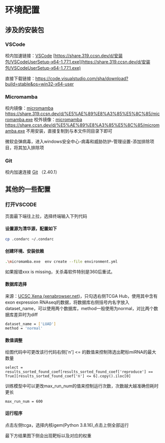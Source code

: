 # 环境配置

## 涉及的安装包

### VSCode

校内加速链接：[VSCode](https://share.319.ccsn.dev/d/安装包/VSCodeUserSetup-x64-1.77.1.exe) [https://share.319.ccsn.dev/d/安装包/VSCodeUserSetup-x64-1.77.1.exe](https://share.319.ccsn.dev/d/安装包/VSCodeUserSetup-x64-1.77.1.exe)

直接下载链接：<https://code.visualstudio.com/sha/download?build=stable&os=win32-x64-user>

### Micromamba

校内镜像：[micromamba](https://share.319.ccsn.dev/d/%E5%AE%89%E8%A3%85%E5%8C%85/micromamba.exe) <https://share.319.ccsn.dev/d/%E5%AE%89%E8%A3%85%E5%8C%85/micromamba.exe>
校外镜像：[micromamba](https://share.ccsn.dev/d/%E5%AE%89%E8%A3%85%E5%8C%85/micromamba.exe) <https://share.ccsn.dev/d/%E5%AE%89%E8%A3%85%E5%8C%85/micromamba.exe>
不用安装，直接复制到与本文件同目录下即可

微软会弹病毒，进入windows安全中心-病毒和威胁防护-管理设置-添加排除项目，将其加入排除项

### Git

校内加速连接 [Git](https://share.319.ccsn.dev/d/%E5%AE%89%E8%A3%85%E5%8C%85/Git-2.40.1-64-bit.exe) （2.40.1）

## 其他的一些配置

### 打开VSCODE

页面最下端往上拉，选择终端输入下列代码

#### 设置源为清华源，配置如下

```bash
cp .condarc ~/.condarc
```

#### 创建环境、安装依赖

```bash
.\micromamba.exe  env create --file environment.yml
```

如果报错xxx is missing，关杀毒软件特别是360后重试。

#### 数据库选择

来源：[UCSC Xena (xenabrowser.net)](https://xenabrowser.net/datapages/)，只勾选右侧TCGA Hub，使用其中含有exon expression RNAseq的数据，将数据库右侧括号内名字放入dataset_name，可以使用两个数据库，method一般使用为normal，对比两个数据库差异时为diff

```sh
dataset_name = ['LUAD']
method = 'normal'
```

#### 数值调整

绘图代码中可更改该行代码右侧['n'] <= 的数值来控制筛选出靶标miRNA的最大数量

```
select = results_sorted_found_coef[results_sorted_found_coef['reproduce'] == True][results_sorted_found_coef['n'] <= 6].copy().iloc[0]
```

训练模型中可以更改max_run_num的值来控制运行次数，次数越大越准确但耗时更长

```
max_run_num = 600
```

#### 运行程序

点击左侧tcga，选择内核igem(Python 3.8.16),点击上侧全部运行

最下方结果图下侧会出现靶标以及对应的权重
